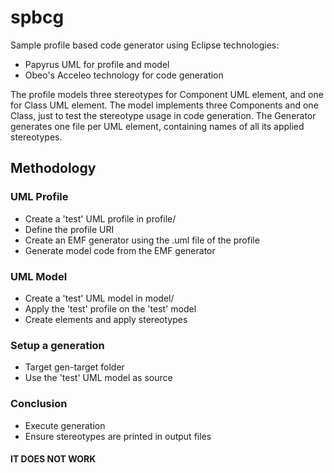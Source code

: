 # spbcg
Sample profile based code generator using Eclipse technologies:
* Papyrus UML for profile and model
* Obeo's Acceleo technology for code generation

The profile models three stereotypes for Component UML element, and one for Class UML element.
The model implements three Components and one Class, just to test the stereotype usage in code generation.
The Generator generates one file per UML element, containing names of all its applied stereotypes.

## Methodology
 
### UML Profile
* Create a 'test' UML profile in profile/
* Define the profile URI
* Create an EMF generator using the .uml file of the profile
* Generate model code from the EMF generator

### UML Model
* Create a 'test' UML model in model/
* Apply the 'test' profile on the 'test' model
* Create elements and apply stereotypes

### Setup a generation
* Target gen-target folder
* Use the 'test' UML model as source

### Conclusion
* Execute generation
* Ensure stereotypes are printed in output files

#### IT DOES NOT WORK

